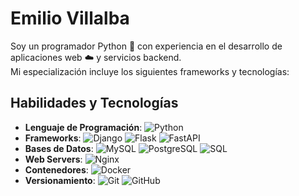 # Emilio Villalba  

Soy un programador Python 🐍 con experiencia en el desarrollo de aplicaciones web ☁️ y servicios backend.  
Mi especialización incluye los siguientes frameworks y tecnologías:

## Habilidades y Tecnologías

- **Lenguaje de Programación**: ![Python](https://img.shields.io/badge/Python-3776AB?logo=python&logoColor=white)
- **Frameworks**: ![Django](https://img.shields.io/badge/Django-092E20?style=for-the-badge&logo=django&logoColor=white) ![Flask](https://img.shields.io/badge/Flask-000000?style=for-the-badge&logo=flask&logoColor=white) ![FastAPI](https://img.shields.io/badge/FastAPI-009688?style=for-the-badge&logo=fastapi&logoColor=white) 
- **Bases de Datos**: ![MySQL](https://img.shields.io/badge/MySQL-005C84?style=for-the-badge&logo=mysql&logoColor=white ) ![PostgreSQL](https://img.shields.io/badge/PostgreSQL-336791?style=for-the-badge&logo=postgresql&logoColor=white) ![SQL](https://img.shields.io/badge/SQL-4479A1?style=for-the-badge&logo=sqlite&logoColor=white) 
- **Web Servers**: ![Nginx](https://img.shields.io/badge/Nginx-009639?style=for-the-badge&logo=nginx&logoColor=white)
- **Contenedores**: ![Docker](https://img.shields.io/badge/Docker-2496ED?style=for-the-badge&logo=docker&logoColor=white)
- **Versionamiento**: ![Git](https://img.shields.io/badge/Git-F05032?style=for-the-badge&logo=git&logoColor=white) ![GitHub](https://img.shields.io/badge/GitHub-181717?style=for-the-badge&logo=github&logoColor=white)


